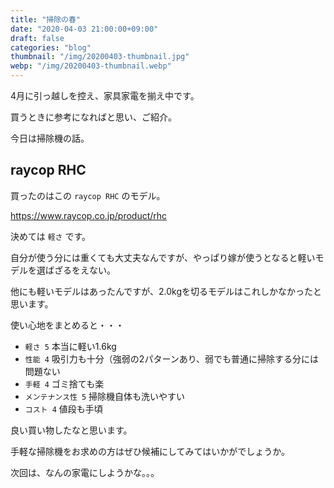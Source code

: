```yaml
---
title: "掃除の春"
date: "2020-04-03 21:00:00+09:00"
draft: false
categories: "blog"
thumbnail: "/img/20200403-thumbnail.jpg"
webp: "/img/20200403-thumbnail.webp"
---
```


4月に引っ越しを控え、家具家電を揃え中です。

買うときに参考になればと思い、ご紹介。

今日は掃除機の話。

## raycop RHC

買ったのはこの `raycop RHC` のモデル。

https://www.raycop.co.jp/product/rhc

決めては `軽さ` です。

自分が使う分には重くても大丈夫なんですが、やっぱり嫁が使うとなると軽いモデルを選ばざるをえない。

他にも軽いモデルはあったんですが、2.0kgを切るモデルはこれしかなかったと思います。

使い心地をまとめると・・・

* `軽さ 5` 本当に軽い1.6kg
* `性能 4` 吸引力も十分（強弱の2パターンあり、弱でも普通に掃除する分には問題ない
* `手軽 4` ゴミ捨ても楽
* `メンテナンス性 5` 掃除機自体も洗いやすい
* `コスト 4` 値段も手頃

良い買い物したなと思います。

手軽な掃除機をお求めの方はぜひ候補にしてみてはいかがでしょうか。

次回は、なんの家電にしようかな。。。